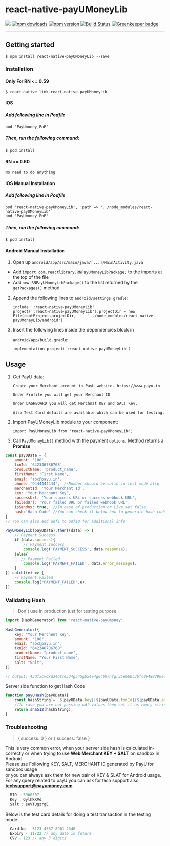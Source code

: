 # react-native-payUMoneyLib

<img src='https://img.shields.io/badge/license-MIT-blue.svg' />  <a href="https://www.npmjs.com/package/react-native-payUMoneyLib"><img alt="npm dowloads" src="https://img.shields.io/npm/dm/react-native-payUMoneyLib.svg"/></a> <a href="https://www.npmjs.com/package/react-native-payUMoneyLib"><img alt="npm version" src="https://badge.fury.io/js/react-native-payUMoneyLib.svg"/></a> [![Build Status](https://travis-ci.org/sanmish16/react-native-payUMoneyLib.svg?branch=master)](https://travis-ci.org/sanmish16/react-native-payUMoneyLib) [![Greenkeeper badge](https://badges.greenkeeper.io/sanmish16/react-native-payUMoneyLib.svg)](https://greenkeeper.io/)

-----
## Getting started

`$ npm install react-native-payUMoneyLib --save`

### Installation

#### Only For RN <= 0.59

`$ react-native link react-native-payUMoneyLib`


#### iOS

##### Add following line in Podfile

`pod 'PayUmoney_PnP'`

##### Then, run the following command:

`$ pod install`

#### RN >= 0.60

`No need to do anything`

#### iOS Manual Installation

##### Add following line in Podfile


```
pod 'react-native-payUMoneyLib', :path => '../node_modules/react-native-payUMoneyLib'`
pod 'PayUmoney_PnP'
```
##### Then, run the following command:

`$ pod install`

#### Android Manual Installation

1. Open up `android/app/src/main/java/[...]/MainActivity.java`
  - Add `import com.reactlibrary.RNPayUMoneyLibPackage;` to the imports at the top of the file
  - Add `new RNPayUMoneyLibPackage()` to the list returned by the `getPackages()` method
2. Append the following lines to `android/settings.gradle`:
  	```
  	include ':react-native-payUMoneyLib'
  	project(':react-native-payUMoneyLib').projectDir = new File(rootProject.projectDir, 	'../node_modules/react-native-payUMoneyLib/android')
  	```
3. Insert the following lines inside the dependencies block in 

    `android/app/build.gradle`:
    
  	```
    implementation project(':react-native-payUMoneyLib')
  	```

## Usage
1. Get PayU data:
    ````
   Create your Merchant account in PayU website. https://www.payu.in
   
   Under Profile you will get your Merchant ID
   
   Under DASHBOARD you will get Merchnat KEY and SALT Key.
   
   Also Test Card details are available which can be used for testing.
   ````
1. Import PayUMoneyLib module to your component:

     ```
     import PayUMoneyLib from 'react-native-payUMoneyLib';
     ```
 
 2. Call `PayUMoneyLib()` method with the payment `options`. Method
 returns a **Promise** 
 ```js
 const payUData = {
     amount: '100',
     txnId: '642346786768',
     productName: 'product_name',
     firstName: 'First Name',
     email: 'abc@payu.in',
     phone: '9444444444',  //Number should be valid in test mode also
     merchantId: 'Your Merchant Id',
     key: 'Your Merchant Key',
     successUrl: 'Your success URL or success webhook URL',
     failedUrl: 'Your failed URL or failed webhook URL',
     isSandox: true,  //In case of production or Live set false
     hash:'Hash Code' //You can check it below how to generate hash code,
 }
 // You can also add udf1 to udf10 for additional info

 PayUMoneyLib(payUData).then((data) => {
     // Payment Success
     if (data.success){
         // Payment Success
         console.log('PAYMENT_SUCCESS', data.response);
     }else{
        // Payment Failed
         console.log('PAYMENT_FAILED', data.error_message);
     }
 }).catch((e) => {
     // Payment Failed
     console.log("PAYMENT_FAILED",e);
 });
 ```
 
 ### Validating Hash
 > Don't use in production just for testing purpose
 
 ```js
 import {HashGenerator} from 'react-native-payumoney';
 
 HashGenerator({
     key: "Your Merchent Key",
     amount: "100",
     email: "abc@payu.in",
     txnId: "642346786768",
     productName: "product_name",
     firstName: "Your First Name",
     salt: "Salt",
 })
 
 // output: 43dfxcvdxd345tre534g545gb54e4g646h7nfgr35e060c3bfc0e489290e7c902750d5db3fc8be2f180daf4d534d7b9bef46fa0158a4c8a057b61
 ```
 
 Server side function to get Hash Code
 
 ```js
 function payUHash(payUData){
     const hashString = `${payUData.key}|${payUData.txnId}|${payUData.amount}|${payUData.productName}|${payUData.firstName}|${payUData.email}|${payUData.udf1}|${payUData.udf2}|${payUData.udf3}|${payUData.udf4}|${payUData.udf5}|${payUData.udf6}|${payUData.udf7}|${payUData.udf8}|${payUData.udf9}|${payUData.udf10}|${payUData.salt}`;
     //In case you are not passing udf values then set it as empty string 
     return sha512(hashString);
 }
 
 ```
 
 ### Troubleshooting    
 > { success: 0 } or { success: false }
 
 This is very common error, when your server side hash is calculated in-correctly or
 when trying to use **Web Merchant KEY + SALT** on sandbox in Android  
 Please use Following KEY, SALT, MERCHANT ID generated by PayU for sandbox usage  
 or you can always ask them for new pair of KEY & SLAT for Android usage. For any query
 related to payU you can ask for tech support also **techsupport@payumoney.com**
 
 ```js
   MID : 5960507
   Key : QylhKRVd
   Salt : seVTUgzrgE
 ```
 
 Below is the test card details for doing a test transaction in the testing mode.
 
 ```js
   Card No - 5123 4567 8901 2346
   Expiry - 11/22 // any date in future
   CVV - 123 // any 3 digits
 ```

